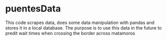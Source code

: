 # puentesData
This code scrapes data, does some data manipulation with pandas and stores it in a local database. The purpose is to use this data in the future to predit wait times when crossing the border across matamoros
